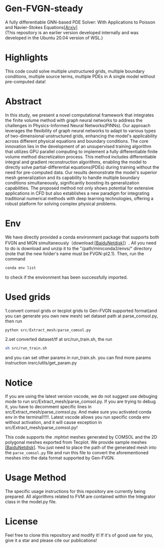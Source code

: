 # Gen-FVGN-steady
A fully differentiable GNN-based PDE Solver: With Applications to Poisson and Navier-Stokes Equations[[Arxiv]](https://arxiv.org/abs/2405.04466)  
(This repository is an earlier version developed internally and was developed in the Ubuntu 20.04 version of WSL.)

# Highlights
This code could solve multiple unstructured grids, multiple boundary conditions, multiple source terms, multiple PDEs in A single model without pre-computed data!

# Abstract
In this study, we present a novel computational framework that integrates the finite volume method with graph neural networks to address the challenges in Physics-Informed Neural Networks(PINNs). Our approach leverages the flexibility of graph neural networks to adapt to various types of two-dimensional unstructured grids, enhancing the model's applicability across different physical equations and boundary conditions. The core innovation lies in the development of an unsupervised training algorithm that utilizes GPU parallel computing to implement a fully differentiable finite volume method discretization process. This method includes differentiable integral and gradient reconstruction algorithms, enabling the model to directly solve partial-differential equations(PDEs) during training without the need for pre-computed data. Our results demonstrate the model's superior mesh generalization and its capability to handle multiple boundary conditions simultaneously, significantly boosting its generalization capabilities. The proposed method not only shows potential for extensive applications in CFD but also establishes a new paradigm for integrating traditional numerical methods with deep learning technologies, offering a robust platform for solving complex physical problems.

# Env
We have directly provided a conda environment package that supports both FVGN and MGN simultaneously（download:[[BaiduNetdisk]](https://pan.baidu.com/s/1v8N8ZMlSDVReLM48-imglA?pwd=nn6q)）. All you need to do is download and unzip it to the "/path/miniconda3/envs/" directory (note that the new folder's name must be FVGN-pt2.1). Then, run the command
~~~sh
conda env list
~~~
 to check if the environment has been successfully imported.

# Used grids
1.convert comsol grids or tecplot grids to Gen-FVGN supported format(and you can generate you own new mesh)
set dataset path at parse_comsol.py, then run
~~~py
python src/Extract_mesh/parse_comsol.py
~~~

2.set converted dataset/tf at src/run_train.sh, the run
~~~sh
sh src/run_train.sh
~~~
and you can set other params in run_train.sh.
you can find more params instruction insrc/utils/get_param.py

# Notice
If you are using the latest version vscode, we do not suggest use debuging mode to run src/Extract_mesh/parse_comsol.py. If you are trying to debug it, you have to decomment specific lines in src/Extract_mesh/parse_comsol.py. And make sure you activated conda env in the terminal!!!!!. Latest vscode allows you run specific conda env without activation, and it will cause exception in src/Extract_mesh/parse_comsol.py!

This code supports the .mphtxt meshes generated by COMSOL and the 2D polygonal meshes exported from Tecplot. We provide sample meshes [[BaiduNetdisk]](https://pan.baidu.com/s/1FkgfDvdmCzdXGAdLAxJqDg?pwd=99tc). You just need to place the path of the generated mesh into the `parse_comsol.py` file and run this file to convert the aforementioned meshes into the data format supported by Gen-FVGN.

# Usage Method
The specific usage instructions for this repository are currently being prepared. All algorithms related to FVM are contained within the Integrator class in the model.py file.

# License
Feel free to clone this repository and modify it! If it's of good use for you, give it a star and please cite our publications!